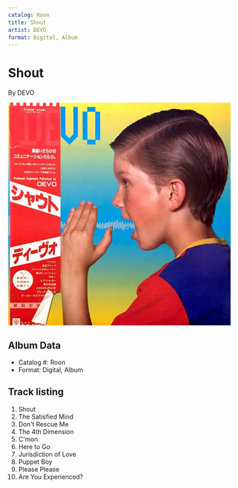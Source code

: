```yaml
---
catalog: Roon
title: Shout
artist: DEVO
format: Digital, Album
---
```


# Shout

By DEVO

![](../../assets/albumcovers/DEVO-Shout.png)

## Album Data

- Catalog #: Roon
- Format: Digital, Album


## Track listing


1. Shout
2. The Satisfied Mind
3. Don't Rescue Me
4. The 4th Dimension
5. C'mon
6. Here to Go
7. Jurisdiction of Love
8. Puppet Boy
9. Please Please
10. Are You Experienced?

